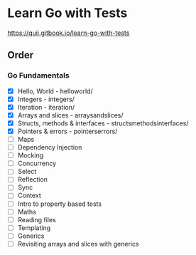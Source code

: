 # Learn Go with Tests

https://quii.gitbook.io/learn-go-with-tests

## Order

### Go Fundamentals

- [x] Hello, World - helloworld/
- [x] Integers - integers/
- [x] Iteration - iteration/
- [x] Arrays and slices - arraysandslices/
- [x] Structs, methods & interfaces - structsmethodsinterfaces/
- [x] Pointers & errors - pointerserrors/
- [ ] Maps
- [ ] Dependency Injection
- [ ] Mocking
- [ ] Concurrency
- [ ] Select
- [ ] Reflection
- [ ] Sync
- [ ] Context
- [ ] Intro to property based tests
- [ ] Maths
- [ ] Reading files
- [ ] Templating
- [ ] Generics
- [ ] Revisiting arrays and slices with generics
